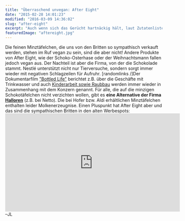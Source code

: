 ```yaml
---
title: "Überraschend unvegan: After Eight"
date: "2015-02-28 14:01:23"
modified: "2016-03-09 14:36:02"
slug: "after-eight"
excerpt: "Auch wenn sich das Gerücht hartnäckig hält, laut Zutatenliste ist After Eight nicht vegan, es gibt jedoch eine Alternative!"
featuredImage: "aftereight.jpg"
---
```


Die feinen Minztäfelchen, die uns von den Britten so sympathisch verkauft werden, stehen im Ruf vegan zu sein, sind die aber nicht! Andere Produkte von After Eight, wie der Schoko-Osterhase oder der Weihnachtsmann fallen jedoch vegan aus. Der Nachteil ist aber die Firma, von der die Schokolade stammt. Nestlé unterstützt nicht nur Tierversuche, sondern sorgt immer wieder mit negativen Schlagzeilen für Aufruhr. \[randomlinks /\]Der Dokumentarfilm ["Bottled Life"](http://www.spiegel.de/wirtschaft/unternehmen/doku-bottled-life-im-kino-nestle-und-das-geschaeft-mit-dem-wasser-a-921908.html) berichtet z.B. über die Geschäfte mit Trinkwasser und auch [Kinderarbeit sowie Raubbau](http://www.naturwelt.org/was-tun/raubtierkapitalismus/nestl%C3%A9/) werden immer wieder in Zusammenhang mit dem Konzern genannt. Für alle, die auf die minzigen Schokotäfelchen nicht verzichten wollen, gibt es **eine Alternative der Firma [Halloren](https://www.halloren.de/wisl_s-cms/4/Halloren_Spezialitaeten/139/Royal_Mints_Minz_Taefelchen.html)** (z.B. bei Netto). Die bei Hofer bzw. Aldi erhältlichen Minztäfelchen enthalten leider Molkenerzeugnise. Einen Pluspunkt hat After Eight aber und das sind die sympathischen Britten in den alten Werbespots: <iframe src="https://www.youtube.com/embed/nA1Uin-21hU" width="560" height="315" frameborder="0" allowfullscreen="allowfullscreen"></iframe>–JL